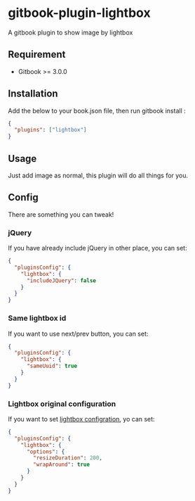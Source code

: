 # gitbook-plugin-lightbox
 A gitbook plugin to show image by lightbox






















<extoc></extoc>

## Requirement
-  Gitbook >= 3.0.0

## Installation
Add the below to your book.json file, then run gitbook install :
```json
{
  "plugins": ["lightbox"]
}
```

## Usage
Just add image as normal, this plugin will do all things for you.

## Config
There are something you can tweak!

### jQuery
If you have already include jQuery in other place, you can set:
```json
{
  "pluginsConfig": {
    "lightbox": {
      "includeJQuery": false
    }
  }
}

```
### Same lightbox id
If you want to use next/prev button, you can set:
```json
{
  "pluginsConfig": {
    "lightbox": {
      "sameUuid": true
    }
  }
}
```

### Lightbox original configuration
If you want to set [lightbox configration](https://lokeshdhakar.com/projects/lightbox2/#options), yo can set:
```json
{
  "pluginsConfig": {
    "lightbox": {
      "options": {
        "resizeDuration": 200,
        "wrapAround": true
      }
    }
  }
}
```

